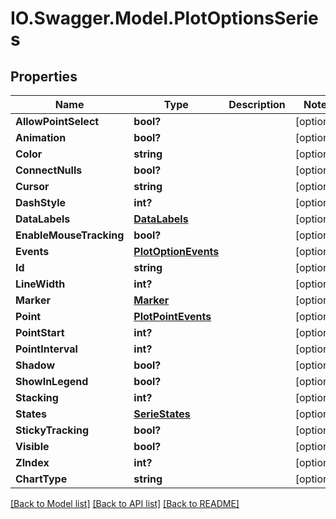 # IO.Swagger.Model.PlotOptionsSeries
## Properties

Name | Type | Description | Notes
------------ | ------------- | ------------- | -------------
**AllowPointSelect** | **bool?** |  | [optional] 
**Animation** | **bool?** |  | [optional] 
**Color** | **string** |  | [optional] 
**ConnectNulls** | **bool?** |  | [optional] 
**Cursor** | **string** |  | [optional] 
**DashStyle** | **int?** |  | [optional] 
**DataLabels** | [**DataLabels**](DataLabels.md) |  | [optional] 
**EnableMouseTracking** | **bool?** |  | [optional] 
**Events** | [**PlotOptionEvents**](PlotOptionEvents.md) |  | [optional] 
**Id** | **string** |  | [optional] 
**LineWidth** | **int?** |  | [optional] 
**Marker** | [**Marker**](Marker.md) |  | [optional] 
**Point** | [**PlotPointEvents**](PlotPointEvents.md) |  | [optional] 
**PointStart** | **int?** |  | [optional] 
**PointInterval** | **int?** |  | [optional] 
**Shadow** | **bool?** |  | [optional] 
**ShowInLegend** | **bool?** |  | [optional] 
**Stacking** | **int?** |  | [optional] 
**States** | [**SerieStates**](SerieStates.md) |  | [optional] 
**StickyTracking** | **bool?** |  | [optional] 
**Visible** | **bool?** |  | [optional] 
**ZIndex** | **int?** |  | [optional] 
**ChartType** | **string** |  | [optional] 

[[Back to Model list]](../README.md#documentation-for-models) [[Back to API list]](../README.md#documentation-for-api-endpoints) [[Back to README]](../README.md)

